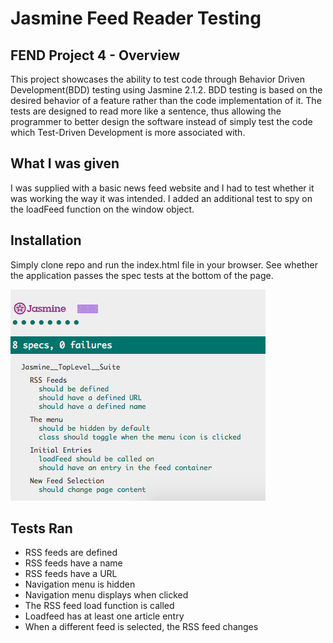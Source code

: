 Jasmine Feed Reader Testing
===============================

## FEND Project 4 - Overview

This project showcases the ability to test code through Behavior Driven Development(BDD) testing using Jasmine 2.1.2. BDD testing is based on the desired behavior of a feature rather than the code implementation of it. The tests are designed to read more like a sentence, thus allowing the programmer to better design the software instead of simply test the code which Test-Driven Development is more associated with.

## What I was given
I was supplied with a basic news feed website and I had to test whether it was working the way it was intended. I added an additional test to spy on the loadFeed function on the window object.

## Installation

Simply clone repo and run the index.html file in your browser. See whether the application passes the spec tests at the bottom of the page.

![test results](https://github.com/histef/Feed-Reader-Testing/blob/master/image/test-screenshot.png)

## Tests Ran
* RSS feeds are defined
* RSS feeds have a name
* RSS feeds have a URL
* Navigation menu is hidden
* Navigation menu displays when clicked
* The RSS feed load function is called
* Loadfeed has at least one article entry
* When a different feed is selected, the RSS feed changes